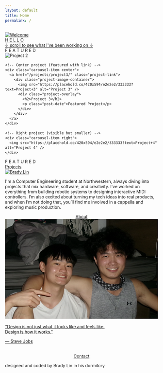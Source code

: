 ```yaml
---
layout: default
title: Home
permalink: /
---
```


<div class="welcome-image-container">
  <a href="/">
    <div class="welcome-image-wrapper">
      <img src="assets/images/webpage/home-welcome.jpg" alt="Welcome" class="gallery-image" />
      <div class="welcome-overlay"></div>
      <div class="welcome-text">
        <span>H</span>
        <span>E</span>
        <span>L</span>
        <span>L</span>
        <span>O</span>
      </div>
      <div class="welcome-subtitle"><span class="arrow down-arrow">↓</span> scroll to see what I've been working on <span class="arrow down-arrow">↓</span></div>
    </div>
  </a>
</div>

<div class="project-carousel">
  <div class="vertical-text left-featured">
    <span>F</span>
    <span>E</span>
    <span>A</span>
    <span>T</span>
    <span>U</span>
    <span>R</span>
    <span>E</span>
    <span>D</span>
  </div>
  <div class="carousel-container">
    <!-- Left project (visible but smaller) -->
    <div class="carousel-item left">
      <img src="https://placehold.co/420x594/e2e2e2/333333?text=Project+2" alt="Project 2" />
    </div>
    
    <!-- Center project (featured with link) -->
    <div class="carousel-item center">
      <a href="/projects/project3/" class="project-link">
        <div class="project-image-container">
          <img src="https://placehold.co/420x594/e2e2e2/333333?text=Project+3" alt="Project 3" />
          <div class="project-overlay">
            <h2>Project 3</h2>
            <p class="post-date">Featured Project</p>
          </div>
        </div>
      </a>
    </div>
    
    <!-- Right project (visible but smaller) -->
    <div class="carousel-item right">
      <img src="https://placehold.co/420x594/e2e2e2/333333?text=Project+4" alt="Project 4" />
    </div>
  </div>
  <div class="vertical-text right-featured">
    <span>F</span>
    <span>E</span>
    <span>A</span>
    <span>T</span>
    <span>U</span>
    <span>R</span>
    <span>E</span>
    <span>D</span>
  </div>
  <div class="carousel-dots">
    <span class="dot"></span>
    <span class="dot"></span>
    <span class="dot active"></span>
    <span class="dot"></span>
    <span class="dot"></span>
    <span class="dot"></span>
  </div>
</div>

<div class="projects-button-container">
  <a href="/projects/" class="button">Projects</a>
</div>



<div class="about-section">
  <div class="about-image">
    <a href="/about/">
      <img src="assets/images/webpage/home-about.jpg" alt="Brady Lin" id="about-image" />
    </a>
  </div>
  <div class="about-text">
    <div class="about-text-content" id="about-text-content">
      <p>I'm a Computer Engineering student at Northwestern, always diving into projects that mix hardware, software, and creativity. I’ve worked on everything from building robotic systems to designing interactive MIDI controllers. I’m also excited about turning my tech ideas into real products, and when I’m not doing that, you’ll find me involved in a cappella and exploring music production.
</p>
    </div>
  </div>
  <div class="buttons-container">
    <div class="about-button-container" style="text-align: center; width: 100%;">
      <a href="/about/" class="button">About</a>
    </div>
  </div>
</div>


<div class="gallery-container">
  <a href="/gallery/">
    <div class="gallery-image-wrapper">
      <img src="assets/images/webpage/home-gallery.jpg" alt="Gallery" class="gallery-image" />
      <div class="gallery-overlay"></div>
      <div class="gallery-quote">
        <p>"Design is not just what it looks like and feels like.<br>Design is how it works."</p>
        <p class="quote-author">— Steve Jobs</p>
      </div>
    </div>
  </a>
</div>

<div class="contact-button-container" style="text-align: center; margin-top: 2rem;">
  <a href="/contact/" class="button">Contact</a>
</div>



<p class="footer-text">designed and coded by Brady Lin in his dormitory</p>